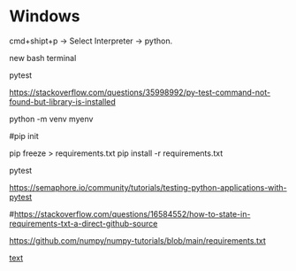 

# Windows

cmd+shipt+p -> Select Interpreter -> python.

new bash terminal

pytest



https://stackoverflow.com/questions/35998992/py-test-command-not-found-but-library-is-installed

python -m venv myenv


#pip init


pip freeze > requirements.txt
pip install -r requirements.txt


pytest



https://semaphore.io/community/tutorials/testing-python-applications-with-pytest



#https://stackoverflow.com/questions/16584552/how-to-state-in-requirements-txt-a-direct-github-source


https://github.com/numpy/numpy-tutorials/blob/main/requirements.txt


[text](https://docs.python-guide.org/writing/structure/)


